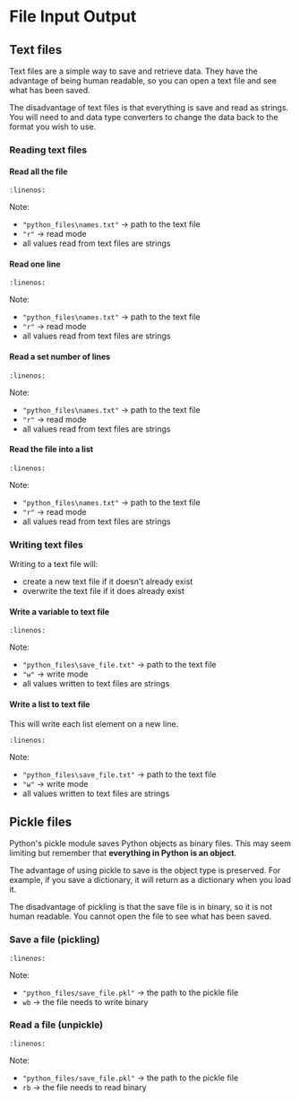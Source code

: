 # File Input Output

## Text files

Text files are a simple way to save and retrieve data. They have the advantage of being human readable, so you can open a text file and see what has been saved. 

The disadvantage of text files is that everything is save and read as strings. You will need to [](string-methods) and data type converters to change the data back to the format you wish to use. 

### Reading text files

#### Read all the file

```{literalinclude} ./python_files/text_file_read.py
:linenos:
```

Note:

- `"python_files\names.txt"` &rarr; path to the text file
- `"r"` &rarr; read mode
- all values read from text files are strings

#### Read one line

```{literalinclude} ./python_files/text_file_read_line.py
:linenos:
```

Note:

- `"python_files\names.txt"` &rarr; path to the text file
- `"r"` &rarr; read mode
- all values read from text files are strings

#### Read a set number of lines

```{literalinclude} ./python_files/text_file_read_lines.py
:linenos:
```

Note:

- `"python_files\names.txt"` &rarr; path to the text file
- `"r"` &rarr; read mode
- all values read from text files are strings

#### Read the file into a list

```{literalinclude} ./python_files/text_file_read_to_list.py
:linenos:
```

Note:

- `"python_files\names.txt"` &rarr; path to the text file
- `"r"` &rarr; read mode
- all values read from text files are strings

### Writing text files

Writing to a text file will:

- create a new text file if it doesn't already exist
- overwrite the text file if it does already exist

#### Write a variable to text file

```{literalinclude} ./python_files/text_file_write_variable.py
:linenos:
```

Note:

- `"python_files\save_file.txt"` &rarr; path to the text file
- `"w"` &rarr; write mode
- all values written to text files are strings

#### Write a list to text file

This will write each list element on a new line.

```{literalinclude} ./python_files/text_file_write_list.py
:linenos:
```

Note:

- `"python_files\save_file.txt"` &rarr; path to the text file
- `"w"` &rarr; write mode
- all values written to text files are strings

## Pickle files

Python's pickle module saves Python objects as binary files. This may seem limiting but remember that **everything in Python is an object**.

The advantage of using pickle to save is the object type is preserved. For example, if you save a dictionary, it will return as a dictionary when you load it.

The disadvantage of pickling is that the save file is in binary, so it is not human readable. You cannot open the file to see what has been saved.

### Save a file (pickling)

```{literalinclude} ./python_files/pickle_file_save.py
:linenos:
```

Note:

- `"python_files/save_file.pkl"` &rarr; the path to the pickle file
- `wb` &rarr; the file needs to write binary

### Read a file (unpickle)

```{literalinclude} ./python_files/pickle_file_load.py
:linenos:
```

Note:

- `"python_files/save_file.pkl"` &rarr; the path to the pickle file
- `rb` &rarr; the file needs to read binary

